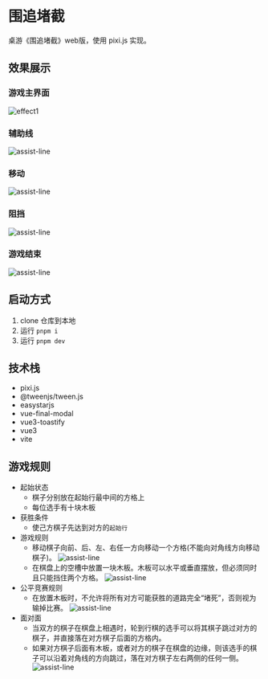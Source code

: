 # 围追堵截

桌游《围追堵截》web版，使用 pixi.js 实现。

## 效果展示 
### 游戏主界面
![effect1](./doc-assets/effect1.png)
### 辅助线
![assist-line](./doc-assets/assist-line.png)
### 移动
![assist-line](./doc-assets/move.png)
### 阻挡
![assist-line](./doc-assets/block.png)
### 游戏结束
![assist-line](./doc-assets/game-over.png)

## 启动方式
1. clone 仓库到本地
2. 运行 `pnpm i`
3. 运行 `pnpm dev`

## 技术栈
- pixi.js
- @tweenjs/tween.js
- easystarjs
- vue-final-modal
- vue3-toastify
- vue3
- vite

## 游戏规则 
- 起始状态
    - 棋子分别放在起始行最中间的方格上
    - 每位选手有十块木板
- 获胜条件
    - 使己方棋子先达到对方的`起始行`
- 游戏规则
    - 移动棋子向前、后、左、右任一方向移动一个方格(不能向对角线方向移动棋子)。
    ![assist-line](./doc-assets/rule-move.png)
    - 在棋盘上的空槽中放置一块木板。木板可以水平或垂直摆放，但必须同时且只能挡住两个方格。
    ![assist-line](./doc-assets/rule-move.png)
- 公平竞赛规则
    - 在放置木板时，不允许将所有对方可能获胜的道路完全“堵死”，否则视为输掉比赛。
    ![assist-line](./doc-assets/rule-illegality.png)
- 面对面
    - 当双方的棋子在棋盘上相遇时，轮到行棋的选手可以将其棋子跳过对方的棋子，并直接落在对方棋子后面的方格内。
    - 如果对方棋子后面有木板，或者对方的棋子在棋盘的边缘，则该选手的棋子可以沿着对角线的方向跳过，落在对方棋子左右两侧的任何一侧。
    ![assist-line](./doc-assets/face2face.png)